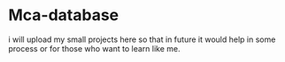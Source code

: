 # Mca-database
i will upload my small projects here so that in future it would help in some process or for those who want to learn like me.
